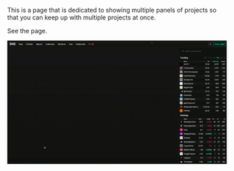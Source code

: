 This is a page that is dedicated to showing multiple panels of projects so that you can keep up with multiple projects at once.

See the page.

![War Room inf](./war_room%20.gif)
